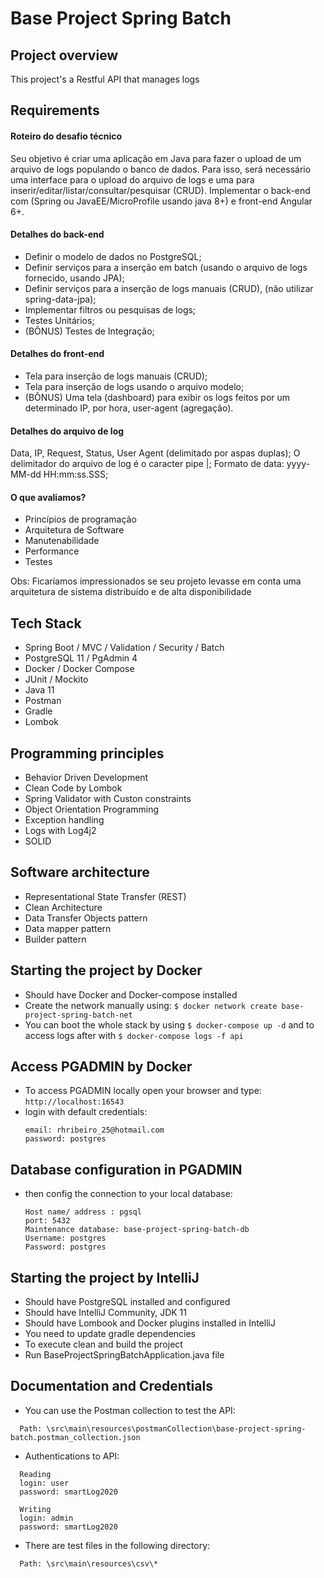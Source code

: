 # Base Project Spring Batch

## Project overview

This project's a Restful API that manages logs

## Requirements

#### Roteiro do desafio técnico

Seu objetivo é criar uma aplicação em Java para fazer o upload de um arquivo de logs populando o banco de dados.
Para isso, será necessário uma interface para o upload do arquivo de logs e uma para inserir/editar/listar/consultar/pesquisar (CRUD).
Implementar o back-end com (Spring ou JavaEE/MicroProfile usando java 8+) e front-end Angular 6+.

#### Detalhes do back-end

- Definir o modelo de dados no PostgreSQL;
- Definir serviços para a inserção em batch (usando o arquivo de logs fornecido,
usando JPA);
- Definir serviços para a inserção de logs manuais (CRUD), (não utilizar spring-data-jpa);
- Implementar filtros ou pesquisas de logs;
- Testes Unitários;
- (BÔNUS) Testes de Integração;

#### Detalhes do front-end

- Tela para inserção de logs manuais (CRUD);
- Tela para inserção de logs usando o arquivo modelo;
- (BÔNUS) Uma tela (dashboard) para exibir os logs feitos por um determinado IP, por hora, user-agent (agregação).

#### Detalhes do arquivo de log

Data, IP, Request, Status, User Agent (delimitado por aspas duplas);
O delimitador do arquivo de log é o caracter pipe |;
Formato de data: yyyy-MM-dd HH:mm:ss.SSS;

#### O que avaliamos?

- Princípios de programação
- Arquitetura de Software
- Manutenabilidade
- Performance
- Testes

Obs: Ficaríamos impressionados se seu projeto levasse em conta uma arquitetura de sistema distribuído e de alta disponibilidade

## Tech Stack

- Spring Boot / MVC / Validation / Security / Batch
- PostgreSQL 11 / PgAdmin 4
- Docker / Docker Compose
- JUnit / Mockito
- Java 11
- Postman
- Gradle
- Lombok

## Programming principles

- Behavior Driven Development
- Clean Code by Lombok
- Spring Validator with Custon constraints
- Object Orientation Programming
- Exception handling
- Logs with Log4j2
- SOLID

## Software architecture

- Representational State Transfer (REST)
- Clean Architecture
- Data Transfer Objects pattern
- Data mapper pattern
- Builder pattern

## Starting the project by Docker

- Should have Docker and Docker-compose installed
- Create the network manually using: `$ docker network create base-project-spring-batch-net`
- You can boot the whole stack by using `$ docker-compose up -d` and to access logs after with `$ docker-compose logs -f api`

## Access PGADMIN by Docker

- To access PGADMIN locally open your browser and type: `http://localhost:16543`
- login with default credentials:
  ```
  email: rhribeiro_25@hotmail.com
  password: postgres
  ```

## Database configuration in PGADMIN

- then config the connection to your local database:
  ```
  Host name/ address : pgsql
  port: 5432
  Maintenance database: base-project-spring-batch-db
  Username: postgres
  Password: postgres
  ```

## Starting the project by IntelliJ

- Should have PostgreSQL installed and configured
- Should have IntelliJ Community, JDK 11
- Should have Lombook and Docker plugins installed in IntelliJ
- You need to update gradle dependencies
- To execute clean and build the project
- Run BaseProjectSpringBatchApplication.java file

## Documentation and Credentials

- You can use the Postman collection to test the API:
```
  Path: \src\main\resources\postmanCollection\base-project-spring-batch.postman_collection.json
```
- Authentications to API:
```
  Reading
  login: user
  password: smartLog2020

  Writing
  login: admin
  password: smartLog2020
```
- There are test files in the following directory:
```
  Path: \src\main\resources\csv\*
```
